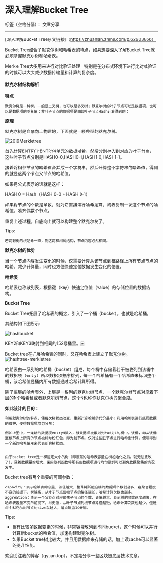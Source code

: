 ﻿# 深入理解Bucket Tree

标签（空格分隔）： 文章分享

---

[深入理解Bucket Tree原文链接]（https://zhuanlan.zhihu.com/p/62903866）


Bucket Tree结合了默克尔树和哈希表的特点，如果想要深入了解Bucket Tree就必须掌握默克尔树和哈希表。

Merkle Tree大多用来进行对比验证处理，特别是在分布式环境下进行比对或验证的时候可以大大减少数据传输量和计算的复杂度。 

#### 默克尔树结构解析

**特点**

    默克尔树是一种树，一般是二叉树，也可以是多叉树；默克尔树的叶子节点可以是数据项，也可以是数据项的哈希值；非叶子节点的数据项是由其叶子节点Hash计算得到的；

**原理**

默克尔树是自底向上构建的，下面就是一颗典型的默克尔树。

![2019Merkletree](https://img.learnblockchain.cn/2019/2019Merkletree.png)

 首先计算ENTRY1-ENTRY4单元的数据哈希，然后分别存入到对应的叶子节点，这些叶子节点分别是HASH0-0,HASH0-1,HASH1-0,HASH1-1。

接着将相邻节点的哈希值合并成一个字符串，然后计算这个字符串的哈希值，得到的就是这两个节点父节点的哈希值。

如果用公式表示的话就是这样：

HASH 0 = Hash（HASH 0-0 + HASH 0-1）

如果树节点的个数是单数，就对它直接进行哈希运算，或者复制一次这个节点的哈希值，凑齐偶数个节点。

重复上述过程，自底向上就可以构建整个默克尔树了。

Tips:

    若两颗树的根哈希一直，则这两棵树的结构，节点内容必然相同。
    
**默克尔树的优势**

当一个节点内容发生变化的时候，仅需要计算从该节点到根路径上所有节点节点的哈希，减少计算量，同时也方便快速定位数据发生变化的位置。

**哈希表**

哈希表也称散列表，根据键（key）快速定位值（value）的存储位置的数据结构。

**Bucket Tree**

Bucket Tree拓展了哈希表的概念，引入了一个桶（bucket），也就是哈希桶。

其结构如下图所示:

![hashbucket](https://img.learnblockchain.cn/2019/hashbucket.jpg)

KEY2和KEY3映射到相同的152号桶里。￼

Bucket tree在扩展哈希表的同时，又在哈希表上建立了默克尔树。 
![hashtree-merkletree](https://img.learnblockchain.cn/2019/hashtree-merkletree.jpg)

 哈希表由一系列的哈希桶（bucket）组成，每个桶中存储着若干被散列到该桶中的数据项（entry）所以数据项按序排列，每一个哈希桶有一个哈希值来标识整个桶，该哈希值是桶内所有数据通过哈希计算所得。

除了底层的哈希表外，上层是一系列的默克尔树节点，一个默克尔树节点对应着下层的N个哈希桶或者默克尔树节点，这个N也称作默克尔树的聚合度。


**如此设计的目的：**

    ​利用默克尔树的特点，使每次树状态改变，重新计算哈希的代价最小；利用哈希表进行底层数据的维护，使得数据项均匀分布；

    例如上图中，一条新的数据项entry5插入，该数据项被散列到POS为1的桶中。该桶，即从该桶至根节点上所有的节点被标为粉红色，即为脏节点。仅对这些脏节点进行哈希重计算，便可得到一个新的哈希值用来代表新的树状态。


    由于bucket tree是一棵固定大小的树（即底层的哈希表容量在树初始化之后，就无法更改了），随着数据量的增大，采用散列函数将所有的数据项进行均匀散列可以避免数据聚集的情况发生。
    
Bucket tree有两个重要的可调参数：

    ​capacity：表示哈希表的容量，该值越大，整课树所能容纳的数据项个数就越多，在聚合程度不变的前提下，树越高，从叶子节点到根节点的路径越长，哈希计算次数也越多。aggreation：表示一个父节点对应的孩子节点的个数，该值越大，表示树的收敛速度越快，在哈希表容量不变的前提下，树更低，从叶子节点到根节点路径越短，哈希计算次数也越少。但是每个默克尔树节点的size就越大，增加磁盘IO开销。

Tips:

* 当有比较多数据变更的时候，非常容易散列到不同bucket，这个时候可以并行计算新bucket的哈希值，加速构建默克尔树。
* 如果Bucket tree树比较大，并且用数据库来存储的话，加上读cache可以显著的提升性能。

欢迎关注我的博客（qyuan.top），不定期分享一些区块链底层技术文章。